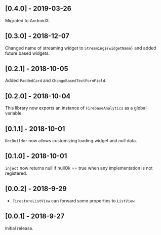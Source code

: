 ## [0.4.0] - 2019-03-26
Migrated to AndroidX.

## [0.3.0] - 2018-12-07

Changed name of streaming widget to `Streaming${widgetName}` and
added future based widgets.

## [0.2.1] - 2018-10-05

Added `PaddedCard` and `ChangeBasedTextFormField`.


## [0.2.0] - 2018-10-04

This library now exports an instance of `FirebaseAnalytics` as a global variable.

## [0.1.1] - 2018-10-01

`DocBuilder` now allows customizing loading widget and null data.

## [0.1.0] - 2018-10-01

`inject` now returns null if nullOk == true when any implementation is not registered.


## [0.0.2] - 2018-9-29

 - `FirestoreListView` can forward some properties to `ListView`.

## [0.0.1] - 2018-9-27

Initial release.

